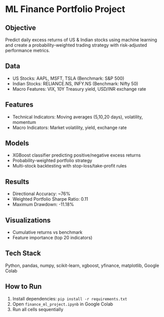 # ML Finance Portfolio Project

## Objective
Predict daily excess returns of US & Indian stocks using machine learning and create a probability-weighted trading strategy with risk-adjusted performance metrics.

## Data
- US Stocks: AAPL, MSFT, TSLA (Benchmark: S&P 500)
- Indian Stocks: RELIANCE.NS, INFY.NS (Benchmark: Nifty 50)
- Macro Features: VIX, 10Y Treasury yield, USD/INR exchange rate

## Features
- Technical Indicators: Moving averages (5,10,20 days), volatility, momentum  
- Macro Indicators: Market volatility, yield, exchange rate  

## Models
- XGBoost classifier predicting positive/negative excess returns  
- Probability-weighted portfolio strategy  
- Multi-stock backtesting with stop-loss/take-profit rules  

## Results
- Directional Accuracy: ~76%  
- Weighted Portfolio Sharpe Ratio: 0.11  
- Maximum Drawdown: -11.18%  

## Visualizations
- Cumulative returns vs benchmark  
- Feature importance (top 20 indicators)  

## Tech Stack
Python, pandas, numpy, scikit-learn, xgboost, yfinance, matplotlib, Google Colab

## How to Run
1. Install dependencies: `pip install -r requirements.txt`  
2. Open `finance_ml_project.ipynb` in Google Colab  
3. Run all cells sequentially  
